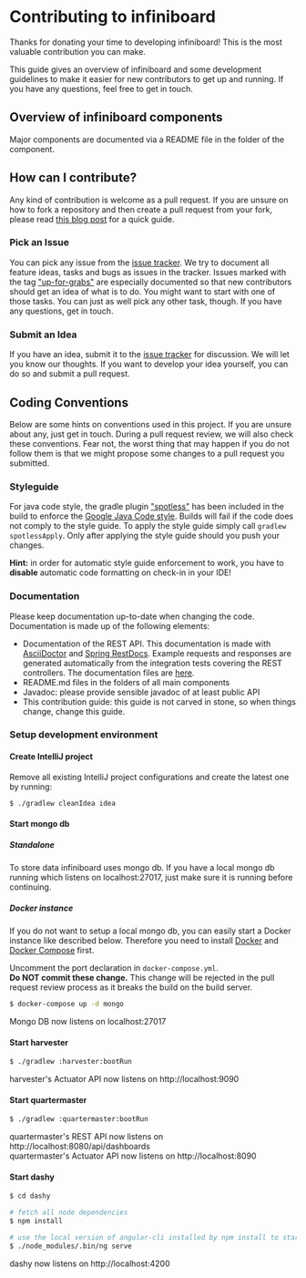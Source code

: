 # Contributing to infiniboard

Thanks for donating your time to developing infiniboard! This is the most
valuable contribution you can make.

This guide gives an overview of infiniboard and some development guidelines
to make it easier for new contributors to get up and running. If you have
any questions, feel free to get in touch.

## Overview of infiniboard components
Major components are documented via a README file in the folder of the component.

## How can I contribute?

Any kind of contribution is welcome as a pull request.
If you are unsure on how to fork a repository and then create a pull 
request from your fork, please read [this blog post](http://www.reflectoring.io/hacks/github-fork-and-pull/)
for a quick guide.

### Pick an Issue
You can pick any issue from the [issue tracker](https://github.com/reflectoring/infiniboard/issues). 
We try to document all feature ideas, tasks and bugs as issues in the tracker.
Issues marked with the tag ["up-for-grabs"](https://github.com/reflectoring/infiniboard/issues?q=is%3Aissue+is%3Aopen+label%3Aup-for-grabs) are especially documented so that 
new contributors should get an idea of what is to do. You might want to
start with one of those tasks. You can just as well pick any other task, though.
If you have any questions, get in touch.

### Submit an Idea
If you have an idea, submit it to the [issue tracker](https://github.com/reflectoring/infiniboard/issues)
for discussion. We will let you know our thoughts. If you want to develop your idea
yourself, you can do so and submit a pull request.

## Coding Conventions
Below are some hints on conventions used in this project. If you are unsure about
any, just get in touch. During a pull request review, we will also check these
conventions. Fear not, the worst thing that may happen if you do not follow them
is that we might propose some changes to a pull request you submitted.

### Styleguide
For java code style, the gradle plugin ["spotless"](https://github.com/diffplug/spotless) has been included in the build to enforce the
[Google Java Code style](https://google.github.io/styleguide/javaguide.html). Builds will fail if 
the code does not comply to the style guide. To apply the style guide simply call 
`gradlew spotlessApply`. Only after applying the style guide should you push your changes.

**Hint:** in order for automatic style guide enforcement to work, you have to **disable**
automatic code formatting on check-in in your IDE!

### Documentation
Please keep documentation up-to-date when changing the code. Documentation
is made up of the following elements:

* Documentation of the REST API. This documentation is made with [AsciiDoctor](http://asciidoctor.org/) and
  [Spring RestDocs](https://projects.spring.io/spring-restdocs/). Example requests
  and responses are generated automatically from the integration tests covering
  the REST controllers. The documentation files are [here](https://github.com/reflectoring/infiniboard/tree/master/quartermaster/src/main/asciidoc).
* README.md files in the folders of all main components
* Javadoc: please provide sensible javadoc of at least public API
* This contribution guide: this guide is not carved in stone, so when things change,
  change this guide. 

### Setup development environment

#### Create IntelliJ project
Remove all existing IntelliJ project configurations and create the latest one by running:
```sh
$ ./gradlew cleanIdea idea
```

#### Start mongo db
##### Standalone
To store data infiniboard uses mongo db. If you have a local mongo db running which listens on localhost:27017, just make sure it is running before continuing.

##### Docker instance 
If you do not want to setup a local mongo db, you can easily start a Docker instance like described below.
Therefore you need to install [Docker](https://docs.docker.com/engine/installation/) and
[Docker Compose](https://docs.docker.com/compose/install/) first.

Uncomment the port declaration in `docker-compose.yml`. <br>
**Do NOT commit these change.** This change will be rejected in the pull request review process as it breaks the build
on the build server.
```sh
$ docker-compose up -d mongo
```
Mongo DB now listens on localhost:27017

#### Start harvester
```sh
$ ./gradlew :harvester:bootRun
```
harvester's Actuator API now listens on http://localhost:9090

#### Start quartermaster
```sh
$ ./gradlew :quartermaster:bootRun
```
quartermaster's REST API now listens on http://localhost:8080/api/dashboards <br/>
quartermaster's Actuator API now listens on http://localhost:8090

#### Start dashy
```sh
$ cd dashy

# fetch all node dependencies
$ npm install

# use the local version of angular-cli installed by npm install to start the development server
$ ./node_modules/.bin/ng serve
```
dashy now listens on http://localhost:4200
